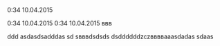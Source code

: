 0:34 10.04.2015

0:34 10.04.2015
0:34 10.04.2015
ввв

ddd
asdasdsadddas
sd
sвввdsdsds
dsddddddzczввввaaasdadas
sdaas